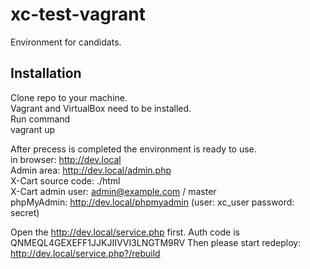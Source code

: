 # xc-test-vagrant
Environment for candidats.

## Installation
Clone repo to your machine.\
Vagrant and VirtualBox need to be installed.\
Run command \
  vagrant up
  
After precess is completed the environment is ready to use.\
in browser:  http://dev.local \
Admin area: http://dev.local/admin.php \
X-Cart source code: ./html \
X-Cart admin user: admin@example.com / master \
phpMyAdmin: http://dev.local/phpmyadmin  (user: xc_user  password: secret) 

Open the http://dev.local/service.php first. Auth code is QNMEQL4GEXEFF1JJKJIIVVI3LNGTM9RV
Then please start redeploy:  http://dev.local/service.php?/rebuild

